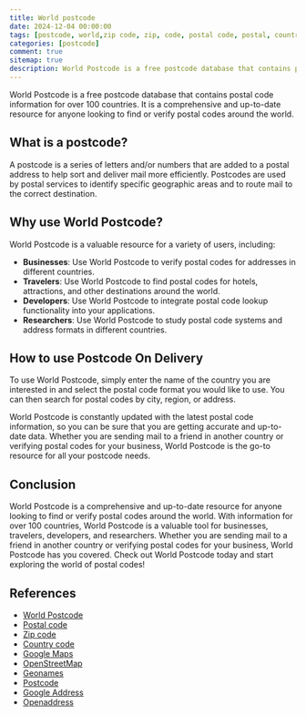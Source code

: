 ```yaml
---
title: World postcode
date: 2024-12-04 00:00:00
tags: [postcode, world,zip code, zip, code, postal code, postal, country]
categories: [postcode]
comment: true
sitemap: true
description: World Postcode is a free postcode database that contains postal code information for over 100 countries. It is a comprehensive and up-to-date resource for anyone looking to find or verify postal codes around the world.
---
```


World Postcode is a free postcode database that contains postal code information for over 100 countries. It is a comprehensive and up-to-date resource for anyone looking to find or verify postal codes around the world.

## What is a postcode?

A postcode is a series of letters and/or numbers that are added to a postal address to help sort and deliver mail more efficiently. Postcodes are used by postal services to identify specific geographic areas and to route mail to the correct destination.

## Why use World Postcode?

World Postcode is a valuable resource for a variety of users, including:

- **Businesses**: Use World Postcode to verify postal codes for addresses in different countries.
- **Travelers**: Use World Postcode to find postal codes for hotels, attractions, and other destinations around the world.
- **Developers**: Use World Postcode to integrate postal code lookup functionality into your applications.
- **Researchers**: Use World Postcode to study postal code systems and address formats in different countries.

## How to use Postcode On Delivery

To use World Postcode, simply enter the name of the country you are interested in and select the postal code format you would like to use. You can then search for postal codes by city, region, or address.

World Postcode is constantly updated with the latest postal code information, so you can be sure that you are getting accurate and up-to-date data. Whether you are sending mail to a friend in another country or verifying postal codes for your business, World Postcode is the go-to resource for all your postcode needs.

## Conclusion

World Postcode is a comprehensive and up-to-date resource for anyone looking to find or verify postal codes around the world. With information for over 100 countries, World Postcode is a valuable tool for businesses, travelers, developers, and researchers. Whether you are sending mail to a friend in another country or verifying postal codes for your business, World Postcode has you covered. Check out World Postcode today and start exploring the world of postal codes!

## References

- [World Postcode](https://worldpostcode.com)
- [Postal code](https://en.wikipedia.org/wiki/Postal_code)
- [Zip code](https://en.wikipedia.org/wiki/ZIP_code)
- [Country code](https://en.wikipedia.org/wiki/Country_code)
- [Google Maps](https://www.google.com/maps)
- [OpenStreetMap](https://www.openstreetmap.org)
- [Geonames](https://www.geonames.org)
- [Postcode](https://en.wikipedia.org/wiki/Postcode)
- [Google Address](https://chromium-i18n.appspot.com/ssl-address)
- [Openaddress](https://openaddresses.io/)


